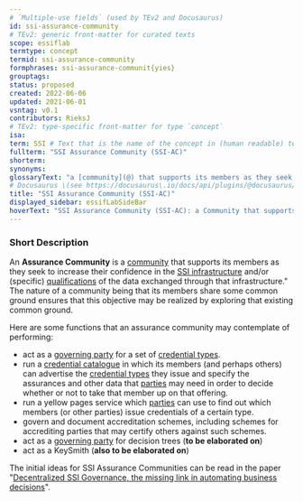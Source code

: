 ```yaml
---
# `Multiple-use fields` (used by TEv2 and Docusaurus)
id: ssi-assurance-community
# TEv2: generic front-matter for curated texts
scope: essiflab
termtype: concept
termid: ssi-assurance-community
formphrases: ssi-assurance-communit{yies}
grouptags:
status: proposed
created: 2022-06-06
updated: 2021-06-01
vsntag: v0.1
contributors: RieksJ
# TEv2: type-specific front-matter for type `concept`
isa:
term: SSI # Text that is the name of the concept in (human readable) texts.
fullterm: "SSI Assurance Community (SSI-AC)"
shorterm:
synonyms:
glossaryText: "a [community](@) that supports its members as they seek to increase their confidence in the [SSI infrastructure](@) and/or (specific) [qualifications](@) of the data exchanged through that infrastructure."
# Docusaurus \(see https://docusaurus\.io/docs/api/plugins/@docusaurus/plugin-content-docs#markdown-front-matter\):
title: "SSI Assurance Community (SSI-AC)"
displayed_sidebar: essifLabSideBar
hoverText: "SSI Assurance Community (SSI-AC): a Community that supports its members as they seek to increase their confidence in the SSI infrastructure and/or (specific) qualifications of the data exchanged through that infrastructure."
---
```


### Short Description
An **Assurance Community** is a [community](@) that supports its members as they seek to increase their confidence in the [SSI infrastructure](@) and/or (specific) [qualifications](@) of the data exchanged through that infrastructure." The nature of a community being that its members share some common ground ensures that this objective may be realized by exploring that existing common ground.

Here are some functions that an assurance community may contemplate of performing:
- act as a [governing party](@) for a set of [credential types](@).
- run a [credential catalogue](@) in which its members (and perhaps others) can advertise the [credential types](@) they issue and specify the assurances and other data that [parties](@) may need in order to decide whether or not to take that member up on that offering.
- run a yellow pages service which [parties](@) can use to find out which members (or other parties) issue credentials of a certain type.
- govern and document accreditation schemes, including schemes for accrediting parties that may certify others against such schemes.
- act as a [governing party](@) for decision trees (**to be elaborated on**)
- act as a KeySmith (**also to be elaborated on**)

The initial ideas for SSI Assurance Communities can be read in the paper "[Decentralized SSI Governance, the missing link in automating business decisions](https://docs.google.com/document/d/1FQTxzQ9z9Tv-WA_UYyfF8AgvEfBYBWRgGvSdjsQof4s/edit#heading=h.cj0pu3kcmf2q)".